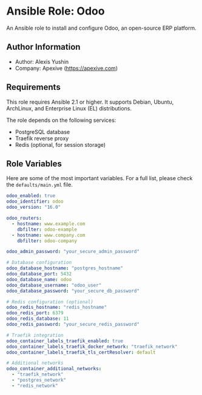 # Ansible Role: Odoo

An Ansible role to install and configure Odoo, an open-source ERP platform.

## Author Information

- Author: Alexis Yushin
- Company: Apexive (https://apexive.com)

## Requirements

This role requires Ansible 2.1 or higher. It supports Debian, Ubuntu, ArchLinux, and Enterprise Linux (EL) distributions.

The role depends on the following services:

- PostgreSQL database
- Traefik reverse proxy
- Redis (optional, for session storage)

## Role Variables

Here are some of the most important variables. For a full list, please check the `defaults/main.yml` file.

```yaml
odoo_enabled: true
odoo_identifier: odoo
odoo_version: "16.0"

odoo_routers:
  - hostname: www.example.com
    dbfilter: odoo-example
  - hostname: www.company.com
    dbfilter: odoo-company

odoo_admin_password: "your_secure_admin_password"

# Database configuration
odoo_database_hostname: "postgres_hostname"
odoo_database_port: 5432
odoo_database_name: odoo
odoo_database_username: "odoo_user"
odoo_database_password: "your_secure_db_password"

# Redis configuration (optional)
odoo_redis_hostname: "redis_hostname"
odoo_redis_port: 6379
odoo_redis_database: 11
odoo_redis_password: "your_secure_redis_password"

# Traefik integration
odoo_container_labels_traefik_enabled: true
odoo_container_labels_traefik_docker_network: "traefik_network"
odoo_container_labels_traefik_tls_certResolver: default

# Additional networks
odoo_container_additional_networks:
  - "traefik_network"
  - "postgres_network"
  - "redis_network"
```
